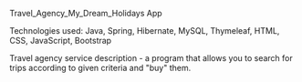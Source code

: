 Travel_Agency_My_Dream_Holidays App

Technologies used: Java, Spring, Hibernate, MySQL, Thymeleaf, HTML, CSS, JavaScript, Bootstrap

Travel agency service description - a program that allows you to search for trips according to given criteria and "buy" them.

